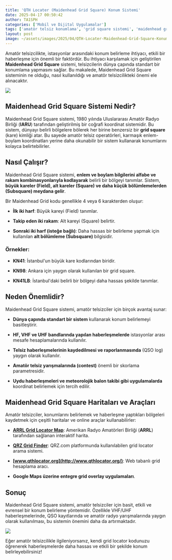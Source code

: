 ```yaml
---
title: 'QTH Locater (Maidenhead Grid Square) Konum Sistemi'
date: 2025-04-17 00:50:42
author: TA1SPH
categories: ['Mobil ve Dijital Uygulamalar']
tags: ['amatör telsiz konumlama', 'grid square sistemi', 'maidenhead grid', 'qth locator', 'vhf uhf grid']
layout: post
image: ~/assets/images/2025/04/QTH-Locater-Maidenhead-Grid-Square-Konum-Sistemi.png
---
```


Amatör telsizcilikte, istasyonlar arasındaki konum belirleme ihtiyacı, etkili bir haberleşme için önemli bir faktördür. Bu ihtiyacı karşılamak için geliştirilen **Maidenhead Grid Square** sistemi, telsizcilerin dünya çapında standart bir konumlama yapmasını sağlar. Bu makalede, Maidenhead Grid Square sisteminin ne olduğu, nasıl kullanıldığı ve amatör telsizcilikteki önemi ele alınacaktır.

![](/assets/images/2025/04/Maidenhead_Locator_Map.png)

## Maidenhead Grid Square Sistemi Nedir?

Maidenhead Grid Square sistemi, 1980 yılında Uluslararası Amatör Radyo Birliği (**IARU**) tarafından geliştirilmiş bir coğrafi koordinat sistemidir. Bu sistem, dünyayı belirli bölgelere bölerek her birine benzersiz bir **grid square** (kare) kimliği atar. Bu sayede amatör telsiz operatörleri, karmaşık enlem-boylam koordinatları yerine daha okunabilir bir sistem kullanarak konumlarını kolayca belirtebilirler.

## Nasıl Çalışır?

Maidenhead Grid Square sistemi, **enlem ve boylam bilgilerini alfabe ve rakam kombinasyonlarıyla kodlayarak** belirli bir bölgeyi tanımlar. Sistem, **büyük kareler (Field), alt kareler (Square) ve daha küçük bölümlemelerden (Subsquare) meydana gelir**.

Bir Maidenhead Grid kodu genellikle 4 veya 6 karakterden oluşur:

- **İlk iki harf**: Büyük kareyi (Field) tanımlar.

- **Takip eden iki rakam**: Alt kareyi (Square) belirtir.

- **Sonraki iki harf (isteğe bağlı)**: Daha hassas bir belirleme yapmak için kullanılan **alt bölümleme (Subsquare)** bilgisidir.

### Örnekler:

- **KN41**: İstanbul'un büyük kare kodlarından biridir.

- **KN98**: Ankara için yaygın olarak kullanılan bir grid square.

- **KN41LB**: İstanbul'daki belirli bir bölgeyi daha hassas şekilde tanımlar.

## Neden Önemlidir?

Maidenhead Grid Square sistemi, amatör telsizciler için birçok avantaj sunar:

- **Dünya çapında standart bir sistem** kullanarak konum belirlemeyi basitleştirir.

- **HF, VHF ve UHF bandlarında yapılan haberleşmelerde** istasyonlar arası mesafe hesaplamalarında kullanılır.

- **Telsiz haberleşmelerinin kaydedilmesi ve raporlanmasında** (QSO log) yaygın olarak kullanılır.

- **Amatör telsiz yarışmalarında (contest)** önemli bir skorlama parametresidir.

- **Uydu haberleşmeleri ve meteorolojik balon takibi gibi uygulamalarda** koordinat belirlemek için tercih edilir.

## Maidenhead Grid Square Haritaları ve Araçları

Amatör telsizciler, konumlarını belirlemek ve haberleşme yaptıkları bölgeleri kaydetmek için çeşitli haritalar ve online araçlar kullanabilirler:

- [**ARRL Grid Locator Map**](https://www.levinecentral.com/ham/grid_square.php): Amerikan Radyo Amatörleri Birliği (**ARRL**) tarafından sağlanan interaktif harita.

- [**QRZ Grid Finder**](https://www.qrz.com/gridmapper): QRZ.com platformunda kullanılabilen grid locator arama sistemi.

- **[www.qthlocator.org](http://www.qthlocator.org/)**: Web tabanlı grid hesaplama aracı.

- **Google Maps üzerine entegre grid overlay uygulamaları**.

## Sonuç

Maidenhead Grid Square sistemi, amatör telsizciler için basit, etkili ve evrensel bir konum belirleme yöntemidir. Özellikle VHF/UHF haberleşmelerinde, QSO kayıtlarında ve amatör radyo yarışmalarında yaygın olarak kullanılması, bu sistemin önemini daha da artırmaktadır.

[![](/assets/images/2025/04/QTH-Locater.png)](https://k7fry.com/grid/)

Eğer amatör telsizcilikle ilgileniyorsanız, kendi grid locator kodunuzu öğrenerek haberleşmelerde daha hassas ve etkili bir şekilde konum belirleyebilirsiniz!
